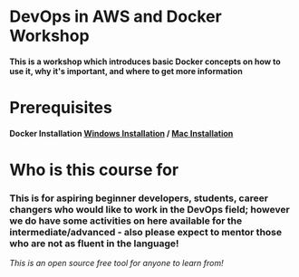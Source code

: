 # DevOps in AWS and Docker Workshop
#### This is a workshop which introduces basic Docker concepts on how to use it, why it's important, and where to get more information ####

# Prerequisites #
#### Docker Installation [Windows Installation](https://docs.docker.com/v17.09/docker-for-windows/install/) / [Mac Installation](https://docs.docker.com/docker-for-mac/install/)  ####



# Who is this course for 

### This is for aspiring beginner developers, students, career changers who would like to work in the DevOps field; however we do have some activities on here available for the intermediate/advanced - also please expect to mentor those who are not as fluent in the language!  ###

*This is an open source free tool for anyone to learn from!*
